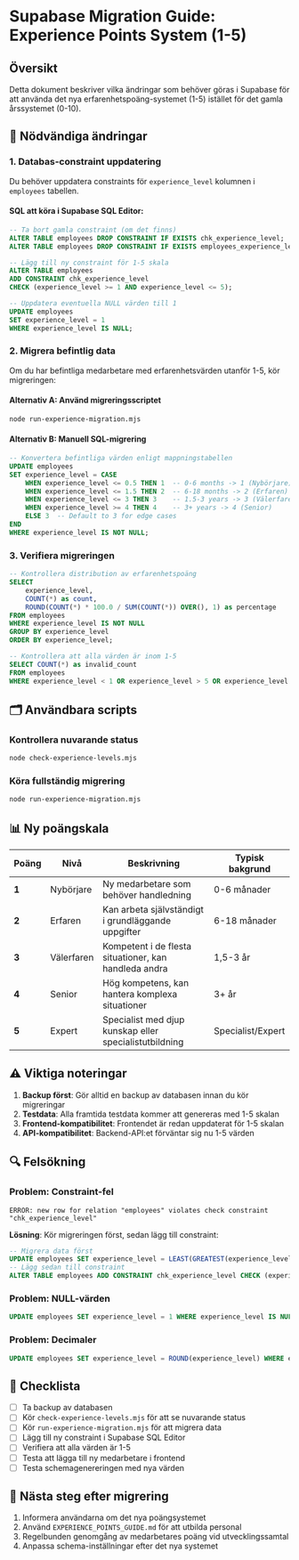 # Supabase Migration Guide: Experience Points System (1-5)

## Översikt
Detta dokument beskriver vilka ändringar som behöver göras i Supabase för att använda det nya erfarenhetspoäng-systemet (1-5) istället för det gamla årssystemet (0-10).

## 🔧 Nödvändiga ändringar

### 1. Databas-constraint uppdatering
Du behöver uppdatera constraints för `experience_level` kolumnen i `employees` tabellen.

#### SQL att köra i Supabase SQL Editor:

```sql
-- Ta bort gamla constraint (om det finns)
ALTER TABLE employees DROP CONSTRAINT IF EXISTS chk_experience_level;
ALTER TABLE employees DROP CONSTRAINT IF EXISTS employees_experience_level_check;

-- Lägg till ny constraint för 1-5 skala
ALTER TABLE employees 
ADD CONSTRAINT chk_experience_level 
CHECK (experience_level >= 1 AND experience_level <= 5);

-- Uppdatera eventuella NULL värden till 1
UPDATE employees 
SET experience_level = 1 
WHERE experience_level IS NULL;
```

### 2. Migrera befintlig data
Om du har befintliga medarbetare med erfarenhetsvärden utanför 1-5, kör migreringen:

#### Alternativ A: Använd migreringsscriptet
```bash
node run-experience-migration.mjs
```

#### Alternativ B: Manuell SQL-migrering
```sql
-- Konvertera befintliga värden enligt mappningstabellen
UPDATE employees 
SET experience_level = CASE 
    WHEN experience_level <= 0.5 THEN 1  -- 0-6 months -> 1 (Nybörjare)
    WHEN experience_level <= 1.5 THEN 2  -- 6-18 months -> 2 (Erfaren)
    WHEN experience_level <= 3 THEN 3    -- 1.5-3 years -> 3 (Välerfaren)
    WHEN experience_level >= 4 THEN 4    -- 3+ years -> 4 (Senior)
    ELSE 3  -- Default to 3 for edge cases
END
WHERE experience_level IS NOT NULL;
```

### 3. Verifiera migreringen
```sql
-- Kontrollera distribution av erfarenhetspoäng
SELECT 
    experience_level,
    COUNT(*) as count,
    ROUND(COUNT(*) * 100.0 / SUM(COUNT(*)) OVER(), 1) as percentage
FROM employees 
WHERE experience_level IS NOT NULL
GROUP BY experience_level 
ORDER BY experience_level;

-- Kontrollera att alla värden är inom 1-5
SELECT COUNT(*) as invalid_count
FROM employees 
WHERE experience_level < 1 OR experience_level > 5 OR experience_level IS NULL;
```

## 🗂️ Användbara scripts

### Kontrollera nuvarande status
```bash
node check-experience-levels.mjs
```

### Köra fullständig migrering
```bash
node run-experience-migration.mjs
```

## 📊 Ny poängskala
| Poäng | Nivå | Beskrivning | Typisk bakgrund |
|-------|------|-------------|-----------------|
| **1** | Nybörjare | Ny medarbetare som behöver handledning | 0-6 månader |
| **2** | Erfaren | Kan arbeta självständigt i grundläggande uppgifter | 6-18 månader |
| **3** | Välerfaren | Kompetent i de flesta situationer, kan handleda andra | 1,5-3 år |
| **4** | Senior | Hög kompetens, kan hantera komplexa situationer | 3+ år |
| **5** | Expert | Specialist med djup kunskap eller specialistutbildning | Specialist/Expert |

## ⚠️ Viktiga noteringar

1. **Backup först**: Gör alltid en backup av databasen innan du kör migreringar
2. **Testdata**: Alla framtida testdata kommer att genereras med 1-5 skalan
3. **Frontend-kompatibilitet**: Frontendet är redan uppdaterat för 1-5 skalan
4. **API-kompatibilitet**: Backend-API:et förväntar sig nu 1-5 värden

## 🔍 Felsökning

### Problem: Constraint-fel
```
ERROR: new row for relation "employees" violates check constraint "chk_experience_level"
```
**Lösning**: Kör migreringen först, sedan lägg till constraint:
```sql
-- Migrera data först
UPDATE employees SET experience_level = LEAST(GREATEST(experience_level, 1), 5);
-- Lägg sedan till constraint
ALTER TABLE employees ADD CONSTRAINT chk_experience_level CHECK (experience_level >= 1 AND experience_level <= 5);
```

### Problem: NULL-värden
```sql
UPDATE employees SET experience_level = 1 WHERE experience_level IS NULL;
```

### Problem: Decimaler
```sql
UPDATE employees SET experience_level = ROUND(experience_level) WHERE experience_level != ROUND(experience_level);
```

## 📝 Checklista

- [ ] Ta backup av databasen
- [ ] Kör `check-experience-levels.mjs` för att se nuvarande status  
- [ ] Kör `run-experience-migration.mjs` för att migrera data
- [ ] Lägg till ny constraint i Supabase SQL Editor
- [ ] Verifiera att alla värden är 1-5
- [ ] Testa att lägga till ny medarbetare i frontend
- [ ] Testa schemagenereringen med nya värden

## 🎯 Nästa steg efter migrering

1. Informera användarna om det nya poängsystemet
2. Använd `EXPERIENCE_POINTS_GUIDE.md` för att utbilda personal
3. Regelbunden genomgång av medarbetares poäng vid utvecklingssamtal
4. Anpassa schema-inställningar efter det nya systemet
